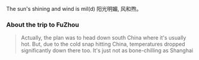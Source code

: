 The sun's shining and wind is mil(d)
阳光明媚, 风和煦。


### About the trip to FuZhou
> Actually, the plan was to head down south China where it's usually hot. But, due to the cold snap hitting China, temperatures dropped significantly down there too. It's just not as bone-chilling as Shanghai

